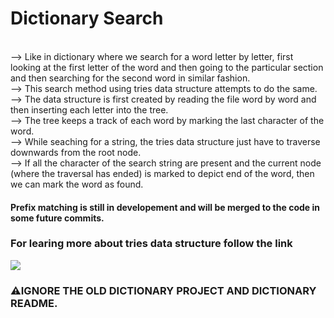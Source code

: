 <h1>Dictionary Search</h1>

<br> --> Like in dictionary where we search for a word letter by letter, first looking at the first letter of the word and then going to the particular section and then searching for the second word in similar fashion.<br>
 --> This search method using tries data structure attempts to do the same.<br>
 --> The data structure is first created by reading the file word by word and then inserting each letter into the tree.<br>
 --> The tree keeps a track of each word by marking the last character of the word.<br>
 --> While seaching for a string, the tries data structure just have to traverse downwards from the root node.<br>
 --> If all the character of the search string are present and the current node (where the traversal has ended) is marked to depict end of the word, then we can mark the word as found.<br>

<h4> Prefix matching is still in developement and will be merged to the code in some future commits.</h4>

### For learing more about tries data structure follow the link

<a href="https://www.geeksforgeeks.org/trie-insert-and-search/" target="blank"><img src="https://img.shields.io/badge/-https%3A%2F%2Fwww.geeksforgeeks.org%2Ftrie--insert--and--search%2F-brightgreen" /></a>


### <span>&#9888;</span>IGNORE THE OLD DICTIONARY PROJECT AND DICTIONARY README.
